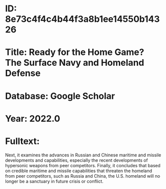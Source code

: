 # ID: 8e73c4f4c4b44f3a8b1ee14550b14326
# Title: Ready for the Home Game? The Surface Navy and Homeland Defense
# Database: Google Scholar
# Year: 2022.0
# Fulltext:
Next, it examines the advances in Russian and Chinese maritime and missile developments and capabilities, especially the recent developments of hypersonic weapons from peer competitors.
Finally, it concludes that based on credible maritime and missile capabilities that threaten the homeland from peer competitors, such as Russia and China, the U.S. homeland will no longer be a sanctuary in future crisis or conflict.